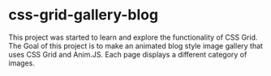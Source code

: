 # css-grid-gallery-blog
This project was started to learn and explore the functionality of CSS Grid.
The Goal of this project is to make an animated blog style image gallery that uses CSS Grid and Anim.JS.
Each page displays a different category of images. 


